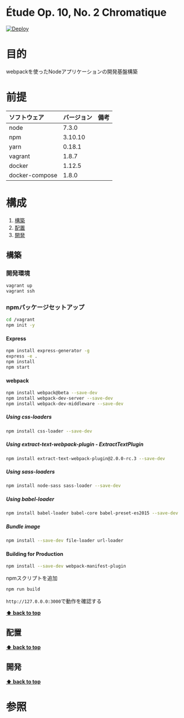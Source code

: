 Étude Op. 10, No. 2 Chromatique
===================

[![Deploy](https://www.herokucdn.com/deploy/button.svg)](https://heroku.com/deploy)

# 目的 #
webpackを使ったNodeアプリケーションの開発基盤構築

# 前提 #
| ソフトウェア   | バージョン   | 備考        |
|:---------------|:-------------|:------------|
| node           |7.3.0    |             |
| npm            |3.10.10  |             |
| yarn           |0.18.1   |             |
| vagrant        |1.8.7    |             |
| docker         |1.12.5    |             |
| docker-compose |1.8.0    |             |


# 構成 #
1. [構築](#構築)
1. [配置](#配置)
1. [開発](#開発)

## 構築
### 開発環境
```bash
vagrant up
vagrant ssh
```

### npmパッケージセットアップ
```bash
cd /vagrant
npm init -y
```

#### Express
```bash
npm install express-generator -g
express -e .
npm install
npm start
```

#### webpack
```bash
npm install webpack@beta --save-dev
npm install webpack-dev-server --save-dev
npm install webpack-dev-middleware --save-dev

```

##### Using css-loaders
```bash
npm install css-loader --save-dev
```

##### Using extract-text-webpack-plugin - ExtractTextPlugin
```bash
npm install extract-text-webpack-plugin@2.0.0-rc.3 --save-dev
```

##### Using sass-loaders
```bash
npm install node-sass sass-loader --save-dev
```

##### Using babel-loader
```bash
npm install babel-loader babel-core babel-preset-es2015 --save-dev
```

##### Bundle image
```bash
npm install --save-dev file-loader url-loader
```

#### Building for Production
```bash
npm install --save-dev webpack-manifest-plugin
```
npmスクリプトを追加
```bash
npm run build
```

`http://127.0.0.0:3000`で動作を確認する

**[⬆ back to top](#構成)**

## 配置
**[⬆ back to top](#構成)**

## 開発
**[⬆ back to top](#構成)**

# 参照 #